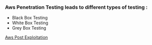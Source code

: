 ### Aws Penetration Testing leads to different types of testing :
- Black Box Testing
- White Box Testing
- Grey Box Testing

[Aws Post Exploitation](https://cloudsecops.com/aws-post-exploitation-part-1/)
